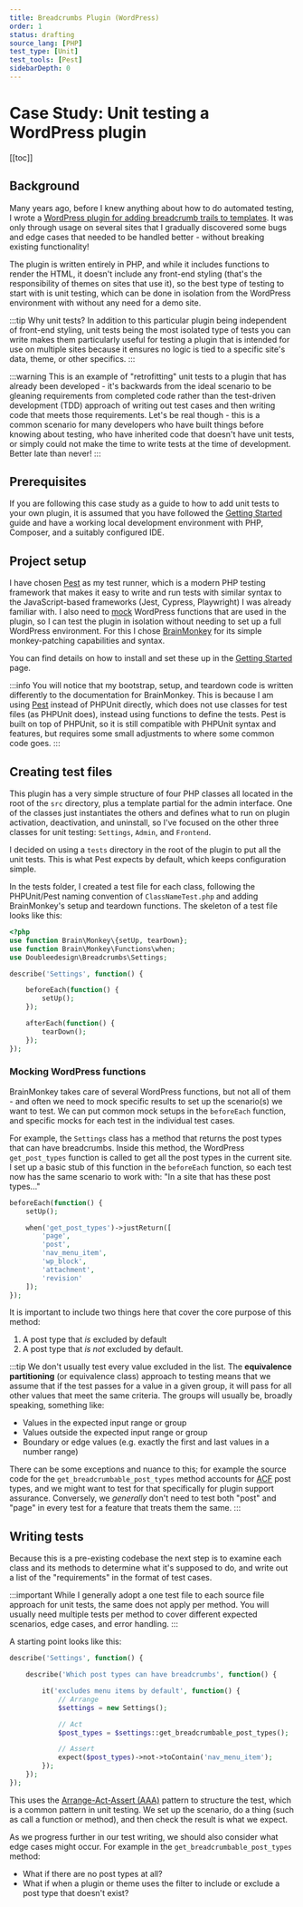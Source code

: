 ```yaml
---
title: Breadcrumbs Plugin (WordPress)
order: 1
status: drafting
source_lang: [PHP]
test_type: [Unit]
test_tools: [Pest]
sidebarDepth: 0
---
```


# Case Study: Unit testing a WordPress plugin

[[toc]]

## Background

Many years ago, before I knew anything about how to do automated testing, I wrote a [WordPress plugin for adding breadcrumb trails to templates](https://github.com/doubleedesign/doublee-breadcrumbs). It was only through usage on several sites that I gradually discovered some bugs and edge cases that needed to be handled better - without breaking existing functionality!

The plugin is written entirely in PHP, and while it includes functions to render the HTML, it doesn't include any front-end styling (that's the responsibility of themes on sites that use it), so the best type of testing to start with is unit testing, which can be done in isolation from the WordPress environment with without any need for a demo site.

:::tip Why unit tests?
In addition to this particular plugin being independent of front-end styling, unit tests being the most isolated type of tests you can write makes them particularly useful for testing a plugin that is intended for use on multiple sites because it ensures no logic is tied to a specific site's data, theme, or other specifics.
:::

:::warning
This is an example of "retrofitting" unit tests to a plugin that has already been developed - it's backwards from the ideal scenario to be gleaning requirements from completed code rather than the test-driven development (TDD) approach of writing out test cases and then writing code that meets those requirements. Let's be real though - this is a  common scenario for many developers who have built things before knowing about testing, who have inherited code that doesn't have unit tests, or simply could not make the time to write tests at the time of development. Better late than never!
:::


## Prerequisites

If you are following this case study as a guide to how to add unit tests to your own plugin, it is assumed that you have followed the [Getting Started](../setup.md) guide and have a working local development environment with PHP, Composer, and a suitably configured IDE.

## Project setup

I have chosen [Pest](https://pestphp.com/) as my test runner, which is a modern PHP testing framework that makes it easy to write and run tests with similar syntax to the JavaScript-based frameworks (Jest, Cypress, Playwright) I was already familiar with. I also need to [mock](../concepts/mocking.md) WordPress functions that are used in the plugin, so I can test the plugin in isolation without needing to set up a full WordPress environment. For this I chose [BrainMonkey](https://giuseppe-mazzapica.gitbook.io/brain-monkey) for its simple monkey-patching capabilities and syntax.

You can find details on how to install and set these up in the [Getting Started](../setup.md) page.

:::info
You will notice that my bootstrap, setup, and teardown code is written differently to the documentation for BrainMonkey. This is because I am using [Pest](https://pestphp.com) instead of PHPUnit directly, which does not use classes for test files (as PHPUnit does), instead using functions to define the tests. Pest is built on top of PHPUnit, so it is still compatible with PHPUnit syntax and features, but requires some small adjustments to where some common code goes.
:::


## Creating test files

This plugin has a very simple structure of four PHP classes all located in the root of the `src` directory, plus a template partial for the admin interface. One of the classes just instantiates the others and defines what to run on plugin activation, deactivation, and uninstall, so I've focused on the other three classes for unit testing: `Settings`, `Admin`, and `Frontend`.

I decided on using a `tests` directory in the root of the plugin to put all the unit tests. This is what Pest expects by default, which keeps configuration simple.

In the tests folder, I created a test file for each class, following the PHPUnit/Pest naming convention of `ClassNameTest.php` and adding BrainMonkey's setup and teardown functions. The skeleton of a test file looks like this:

```php
<?php
use function Brain\Monkey\{setUp, tearDown};
use function Brain\Monkey\Functions\when;
use Doubleedesign\Breadcrumbs\Settings;

describe('Settings', function() {

	beforeEach(function() {
		setUp();
	});

	afterEach(function() {
		tearDown();
	});
});
```

### Mocking WordPress functions

BrainMonkey takes care of several WordPress functions, but not all of them - and often we need to mock specific results to set up the scenario(s) we want to test. We can put common mock setups in the `beforeEach` function, and specific mocks for each test in the individual test cases.

For example, the `Settings` class has a method that returns the post types that can have breadcrumbs. Inside this method, the WordPress `get_post_types` function is called to get all the post types in the current site. I set up a basic stub of this function in the `beforeEach` function, so each test now has the same scenario to work with: "In a site that has these post types..."

```php
beforeEach(function() {
    setUp();

    when('get_post_types')->justReturn([
        'page',
        'post',
        'nav_menu_item',
        'wp_block',
        'attachment',
        'revision'
    ]);
});
```

It is important to include two things here that cover the core purpose of this method:
1. A post type that _is_ excluded by default
2. A post type that _is not_ excluded by default.

:::tip
We don't usually test every value excluded in the list. The **equivalence partitioning** (or equivalence class) approach to testing means that we assume that if the test passes for a value in a given group, it will pass for all other values that meet the same criteria. The groups will usually be, broadly speaking, something like:
- Values in the expected input range or group
- Values outside the expected input range or group
- Boundary or edge values (e.g. exactly the first and last values in a number range)

There can be some exceptions and nuance to this; for example the source code for the `get_breadcrumbable_post_types` method accounts for [ACF](https://www.advancedcustomfields.com/) post types, and we might want to test for that specifically for plugin support assurance. Conversely, we _generally_ don't need to test both "post" and "page" in every test for a feature that treats them the same.
:::


## Writing tests

Because this is a pre-existing codebase the next step is to examine each class and its methods to determine what it's supposed to do, and write out a list of the "requirements" in the format of test cases. 

:::important 
While I generally adopt a one test file to each source file approach for unit tests, the same does not apply per method. You will usually need multiple tests per method to cover different expected scenarios, edge cases, and error handling.
:::

A starting point looks like this:

```php
describe('Settings', function() {

	describe('Which post types can have breadcrumbs', function() {

		it('excludes menu items by default', function() {
		    // Arrange
			$settings = new Settings();

            // Act
			$post_types = $settings::get_breadcrumbable_post_types();

            // Assert
			expect($post_types)->not->toContain('nav_menu_item');
		});
	});
});
```

This uses the [Arrange-Act-Assert (AAA)](../concepts/patterns.md) pattern to structure the test, which is a common pattern in unit testing. We set up the scenario, do a thing (such as call a function or method), and then check the result is what we expect.

As we progress further in our test writing, we should also consider what edge cases might occur. For example in the `get_breadcrumbable_post_types` method:
- What if there are no post types at all?
- What if when a plugin or theme uses the filter to include or exclude a post type that doesn't exist?